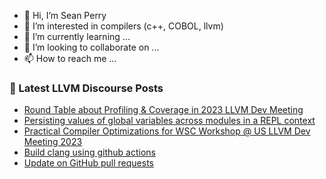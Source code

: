 - 👋 Hi, I’m Sean Perry
- 👀 I’m interested in compilers (c++, COBOL, llvm)
- 🌱 I’m currently learning ...
- 💞️ I’m looking to collaborate on ...
- 📫 How to reach me ...

<!---
s66perry/s66perry is a ✨ special ✨ repository because its `README.md` (this file) appears on your GitHub profile.
You can click the Preview link to take a look at your changes.
--->
### 📕 Latest LLVM Discourse Posts

<!-- DISCOURSE-LLVM:START -->
- [Round Table about Profiling &amp; Coverage in 2023 LLVM Dev Meeting](https://discourse.llvm.org/t/round-table-about-profiling-coverage-in-2023-llvm-dev-meeting/73982#post_5)
- [Persisting values of global variables across modules in a REPL context](https://discourse.llvm.org/t/persisting-values-of-global-variables-across-modules-in-a-repl-context/73474#post_3)
- [Practical Compiler Optimizations for WSC Workshop @ US LLVM Dev Meeting 2023](https://discourse.llvm.org/t/practical-compiler-optimizations-for-wsc-workshop-us-llvm-dev-meeting-2023/73998#post_2)
- [Build clang using github actions](https://discourse.llvm.org/t/build-clang-using-github-actions/74013#post_4)
- [Update on GitHub pull requests](https://discourse.llvm.org/t/update-on-github-pull-requests/71540?page=8#post_144)
<!-- DISCOURSE-LLVM:END -->
